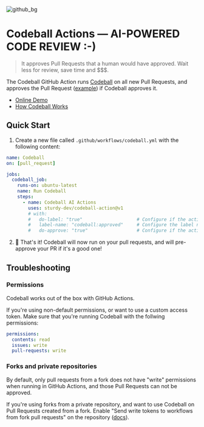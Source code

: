 ![github_bg](https://user-images.githubusercontent.com/47952/170700847-bb0cac65-f269-4758-955a-632c48f47290.png)

# Codeball Actions &mdash; AI-POWERED CODE REVIEW :-)

> It approves Pull Requests that a human would have approved. Wait less for review, save time and $$$.

The Codeball GitHub Action runs [Codeball](https://codeball.ai/) on all new Pull Requests, and approves the Pull Request ([example](https://github.com/sturdy-dev/codeball-action/pull/7)) if Codeball approves it.

- [Online Demo](https://codeball.ai/)
- [How Codeball Works](https://codeball.ai/how)

## Quick Start

1. Create a new file called `.github/workflows/codeball.yml` with the following content:

```yaml
name: Codeball
on: [pull_request]

jobs:
  codeball_job:
    runs-on: ubuntu-latest
    name: Run Codeball
    steps:
      - name: Codeball AI Actions
        uses: sturdy-dev/codeball-action@v1
        # with:
        #   do-label: "true"                    # Configure if the action should label approved contributions
        #   label-name: "codeball:approved"     # Configure the label name to set if Codeball approves the contribution
        #   do-approve: "true"                  # Configure if the action should approve PRs that have been approved by Codeball
```

2. 🎉 That's it! Codeball will now run on your pull requests, and will pre-approve your PR if it's a good one!

## Troubleshooting

### Permissions

Codeball works out of the box with GitHub Actions. 

If you're using non-default permissions, or want to use a custom access token. Make sure that you're running Codeball with the follwing permissions:

```yaml
permissions:
  contents: read
  issues: write
  pull-requests: write
```

### Forks and private repositories

By default, only pull requests from a fork does not have "write" permissions when running in GitHub Actions, and those Pull Requests can not be approved.

If you're using forks from a private repository, and want to use Codeball on Pull Requests created from a fork.  Enable "Send write tokens to workflows from fork pull requests" on the repository ([docs](https://docs.github.com/en/repositories/managing-your-repositorys-settings-and-features/enabling-features-for-your-repository/managing-github-actions-settings-for-a-repository#enabling-workflows-for-private-repository-forks)).
